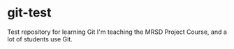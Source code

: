 git-test
========

Test repository for learning Git
I'm teaching the MRSD Project Course, and a lot of students use Git.
